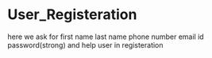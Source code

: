 # User_Registeration
here we ask for 
first name 
last name 
phone number 
email id 
password(strong)
and help user in registeration
